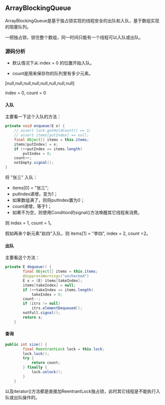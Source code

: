 ## ArrayBlockingQueue

ArrayBlockingQueue是基于独占锁实现的线程安全的出队和入队，基于数组实现的阻塞队列。

一把独占锁，锁住整个数组，同一时间只能有一个线程可以入队或出队。

### 源码分析

- 默认情况下从 index = 0 的位置开始入队。

- count是用来保存你的队列里有多少元素。

[null,null,null,null,null,null,null,null]

index = 0, count = 0

#### 入队

主要看一下这个入队的方法：

```java
private void enqueue(E x) {
    // assert lock.getHoldCount() == 1;
    // assert items[putIndex] == null;
    final Object[] items = this.items;
    items[putIndex] = x;
    if (++putIndex == items.length)
        putIndex = 0;
    count++;
    notEmpty.signal();
}
```

将 "张三" 入队：

- items[0] = "张三";
- putIndex递增，变为1；
- 如果数组满了，则将putIndex置为0；
- count递增，等于1；
- 如果不为空，则使用Condition的signal()方法唤醒其它线程来消费。

则 index = 1, count = 1。

假如再来个新元素"赵四"入队，则 items[1] = "李四", index = 2, count =2。

#### 出队

主要看这个方法：

```java
private E dequeue() {
        final Object[] items = this.items;
        @SuppressWarnings("unchecked")
        E x = (E) items[takeIndex];
        items[takeIndex] = null;
        if (++takeIndex == items.length)
            takeIndex = 0;
        count--;
        if (itrs != null)
            itrs.elementDequeued();
        notFull.signal();
        return x;
    }
```

#### 查询

```java
public int size() {
        final ReentrantLock lock = this.lock;
        lock.lock();
        try {
            return count;
        } finally {
            lock.unlock();
        }
    }
```

以及iterator()方法都是直接加ReentrantLock独占锁，此时其它线程是不能执行入队或出队操作的。

